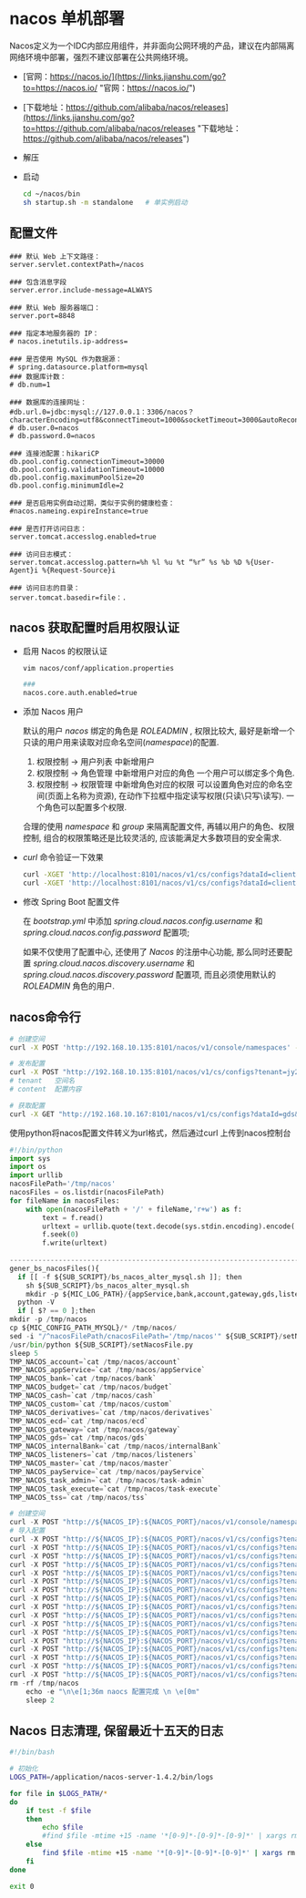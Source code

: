 # nacos 单机部署

Nacos定义为一个IDC内部应用组件，并非面向公网环境的产品，建议在内部隔离网络环境中部署，强烈不建议部署在公共网络环境。

* [官网：https://nacos.io/](https://links.jianshu.com/go?to=https://nacos.io/ "官网：https://nacos.io/")
* [下载地址：https://github.com/alibaba/nacos/releases](https://links.jianshu.com/go?to=https://github.com/alibaba/nacos/releases "下载地址：https://github.com/alibaba/nacos/releases")
* 解压
* 启动

  ```bash
  cd ~/nacos/bin
  sh startup.sh -m standalone   # 单实例启动

  ```

## 配置文件

```properties
### 默认 Web 上下文路径：
server.servlet.contextPath=/nacos

### 包含消息字段
server.error.include-message=ALWAYS

### 默认 Web 服务器端口：
server.port=8848

### 指定本地服务器的 IP：
# nacos.inetutils.ip-address=

### 是否使用 MySQL 作为数据源：
# spring.datasource.platform=mysql
### 数据库计数：
# db.num=1

### 数据库的连接网址：
#db.url.0=jdbc:mysql://127.0.0.1：3306/nacos？characterEncoding=utf8&connectTimeout=1000&socketTimeout=3000&autoReconnect=true&useUnicode=true&useSSL=false&serverTimezone=UTC
# db.user.0=nacos
# db.password.0=nacos

### 连接池配置：hikariCP
db.pool.config.connectionTimeout=30000
db.pool.config.validationTimeout=10000
db.pool.config.maximumPoolSize=20
db.pool.config.minimumIdle=2

### 是否启用实例自动过期，类似于实例的健康检查：
#nacos.nameing.expireInstance=true

### 是否打开访问日志：
server.tomcat.accesslog.enabled=true

### 访问日志模式：
server.tomcat.accesslog.pattern=%h %l %u %t “%r” %s %b %D %{User-Agent}i %{Request-Source}i

### 访问日志的目录：
server.tomcat.basedir=file：.

```

## nacos 获取配置时启用权限认证

* 启用 Nacos 的权限认证

  `vim nacos/conf/application.properties`

  ```bash
  ### 
  nacos.core.auth.enabled=true
  ```
* 添加 Nacos 用户

  默认的用户 *nacos* 绑定的角色是 *ROLE*​*ADMIN* , 权限比较大, 最好是新增一个只读的用户用来读取对应命名空间(*namespace*)的配置.

  1. 权限控制 -> 用户列表 中新增用户
  2. 权限控制 -> 角色管理 中新增用户对应的角色  一个用户可以绑定多个角色.
  3. 权限控制 -> 权限管理 中新增角色对应的权限  可以设置角色对应的命名空间(页面上名称为资源), 在动作下拉框中指定读写权限(只读\只写\读写).  一个角色可以配置多个权限.

  合理的使用 *namespace* 和 *group* 来隔离配置文件, 再辅以用户的角色、权限控制, 组合的权限策略还是比较灵活的, 应该能满足大多数项目的安全需求.
* &#x20;*curl* 命令验证一下效果

  ```bash
  curl -XGET 'http://localhost:8101/nacos/v1/cs/configs?dataId=client&group=DEFAULT_GROUP&tenant=jy2v&username=nstc&password=Ninestar123'
  curl -XGET 'http://localhost:8101/nacos/v1/cs/configs?dataId=client&group=DEFAULT_GROUP&tenant=jy2v&username=nacos&password=nacos'

  ```
* 修改 Spring Boot 配置文件

  在 *bootstrap.yml* 中添加 *spring.cloud.nacos.config.username* 和 *spring.cloud.nacos.config.password* 配置项;

  如果不仅使用了配置中心, 还使用了 *Nacos* 的注册中心功能, 那么同时还要配置 *spring.cloud.nacos.discovery.username* 和 *spring.cloud.nacos.discovery.password* 配置项, 而且必须使用默认的 *ROLE*​*ADMIN* 角色的用户.

## nacos命令行

```bash
# 创建空间
curl -X POST 'http://192.168.10.135:8101/nacos/v1/console/namespaces' -d 'customNamespaceId=jy2v&namespaceName=jy2v&namespaceDesc=jy2v'

# 发布配置
curl -X POST "http://192.168.10.135:8101/nacos/v1/cs/configs?tenant=jy2v&dataId=client&group=DEFAULT_GROUP&content=user.id=1%0Auser.name=james%0Auser.age=17&type=yaml"
# tenant   空间名
# content  配置内容

# 获取配置
curl -X GET "http://192.168.10.167:8101/nacos/v1/cs/configs?dataId=gds&group=DEFAULT_GROUP&tenant=jy2v"
```

使用python将nacos配置文件转义为url格式，然后通过curl 上传到nacos控制台

```python
#!/bin/python
import sys
import os
import urllib
nacosFilePath='/tmp/nacos'
nacosFiles = os.listdir(nacosFilePath)
for fileName in nacosFiles:
    with open(nacosFilePath + '/' + fileName,'r+w') as f:
        text = f.read()
        urltext = urllib.quote(text.decode(sys.stdin.encoding).encode('utf8'))
        f.seek(0)
        f.write(urltext)
    
-------------------------------------------------------------------------------------------------------------
gener_bs_nacosFiles(){
  if [[ -f ${SUB_SCRIPT}/bs_nacos_alter_mysql.sh ]]; then
    sh ${SUB_SCRIPT}/bs_nacos_alter_mysql.sh
    mkdir -p ${MIC_LOG_PATH}/{appService,bank,account,gateway,gds,listeners,payService,master,internal-bank,cash,derivatives,budget,ecd,custom,tss,task-admin,task-execute}
  python -V
  if [ $? == 0 ];then
mkdir -p /tmp/nacos
cp ${MIC_CONFIG_PATH_MYSQL}/* /tmp/nacos/
sed -i "/^nacosFilePath/cnacosFilePath='/tmp/nacos'" ${SUB_SCRIPT}/setNacosFile.py
/usr/bin/python ${SUB_SCRIPT}/setNacosFile.py
sleep 5
TMP_NACOS_account=`cat /tmp/nacos/account`
TMP_NACOS_appService=`cat /tmp/nacos/appService`
TMP_NACOS_bank=`cat /tmp/nacos/bank`
TMP_NACOS_budget=`cat /tmp/nacos/budget`
TMP_NACOS_cash=`cat /tmp/nacos/cash`
TMP_NACOS_custom=`cat /tmp/nacos/custom`
TMP_NACOS_derivatives=`cat /tmp/nacos/derivatives`
TMP_NACOS_ecd=`cat /tmp/nacos/ecd`
TMP_NACOS_gateway=`cat /tmp/nacos/gateway`
TMP_NACOS_gds=`cat /tmp/nacos/gds`
TMP_NACOS_internalBank=`cat /tmp/nacos/internalBank`
TMP_NACOS_listeners=`cat /tmp/nacos/listeners`
TMP_NACOS_master=`cat /tmp/nacos/master`
TMP_NACOS_payService=`cat /tmp/nacos/payService`
TMP_NACOS_task_admin=`cat /tmp/nacos/task-admin`
TMP_NACOS_task_execute=`cat /tmp/nacos/task-execute`
TMP_NACOS_tss=`cat /tmp/nacos/tss`

# 创建空间
curl -X POST "http://${NACOS_IP}:${NACOS_PORT}/nacos/v1/console/namespaces" -d "customNamespaceId=${NACOS_SPACE}&namespaceName=${NACOS_SPACE}&namespaceDesc=${NACOS_SPACE}"
# 导入配置
curl -X POST "http://${NACOS_IP}:${NACOS_PORT}/nacos/v1/cs/configs?tenant=${NACOS_SPACE}&dataId=account&group=DEFAULT_GROUP&content=${TMP_NACOS_account}"
curl -X POST "http://${NACOS_IP}:${NACOS_PORT}/nacos/v1/cs/configs?tenant=${NACOS_SPACE}&dataId=appService&group=DEFAULT_GROUP&content=${TMP_NACOS_appService}"
curl -X POST "http://${NACOS_IP}:${NACOS_PORT}/nacos/v1/cs/configs?tenant=${NACOS_SPACE}&dataId=bank&group=DEFAULT_GROUP&content=${TMP_NACOS_bank}"
curl -X POST "http://${NACOS_IP}:${NACOS_PORT}/nacos/v1/cs/configs?tenant=${NACOS_SPACE}&dataId=budget&group=DEFAULT_GROUP&content=${TMP_NACOS_budget}"
curl -X POST "http://${NACOS_IP}:${NACOS_PORT}/nacos/v1/cs/configs?tenant=${NACOS_SPACE}&dataId=cash&group=DEFAULT_GROUP&content=${TMP_NACOS_cash}"
curl -X POST "http://${NACOS_IP}:${NACOS_PORT}/nacos/v1/cs/configs?tenant=${NACOS_SPACE}&dataId=custom&group=DEFAULT_GROUP&content=${TMP_NACOS_custom}"
curl -X POST "http://${NACOS_IP}:${NACOS_PORT}/nacos/v1/cs/configs?tenant=${NACOS_SPACE}&dataId=derivatives&group=DEFAULT_GROUP&content=${TMP_NACOS_derivatives}"
curl -X POST "http://${NACOS_IP}:${NACOS_PORT}/nacos/v1/cs/configs?tenant=${NACOS_SPACE}&dataId=ecd&group=DEFAULT_GROUP&content=${TMP_NACOS_ecd}"
curl -X POST "http://${NACOS_IP}:${NACOS_PORT}/nacos/v1/cs/configs?tenant=${NACOS_SPACE}&dataId=gateway&group=DEFAULT_GROUP&content=${TMP_NACOS_gateway}"
curl -X POST "http://${NACOS_IP}:${NACOS_PORT}/nacos/v1/cs/configs?tenant=${NACOS_SPACE}&dataId=gds&group=DEFAULT_GROUP&content=${TMP_NACOS_gds}"
curl -X POST "http://${NACOS_IP}:${NACOS_PORT}/nacos/v1/cs/configs?tenant=${NACOS_SPACE}&dataId=internalBank&group=DEFAULT_GROUP&content=${TMP_NACOS_internalBank}"
curl -X POST "http://${NACOS_IP}:${NACOS_PORT}/nacos/v1/cs/configs?tenant=${NACOS_SPACE}&dataId=listeners&group=DEFAULT_GROUP&content=${TMP_NACOS_listeners}"
curl -X POST "http://${NACOS_IP}:${NACOS_PORT}/nacos/v1/cs/configs?tenant=${NACOS_SPACE}&dataId=master&group=DEFAULT_GROUP&content=${TMP_NACOS_master}"
curl -X POST "http://${NACOS_IP}:${NACOS_PORT}/nacos/v1/cs/configs?tenant=${NACOS_SPACE}&dataId=payService&group=DEFAULT_GROUP&content=${TMP_NACOS_payService}"
curl -X POST "http://${NACOS_IP}:${NACOS_PORT}/nacos/v1/cs/configs?tenant=${NACOS_SPACE}&dataId=task-admin&group=DEFAULT_GROUP&content=${TMP_NACOS_task_admin}"
curl -X POST "http://${NACOS_IP}:${NACOS_PORT}/nacos/v1/cs/configs?tenant=${NACOS_SPACE}&dataId=task-execute&group=DEFAULT_GROUP&content=${TMP_NACOS_task_execute}"
curl -X POST "http://${NACOS_IP}:${NACOS_PORT}/nacos/v1/cs/configs?tenant=${NACOS_SPACE}&dataId=tss&group=DEFAULT_GROUP&content=${TMP_NACOS_tss}"
rm -rf /tmp/nacos
    echo -e "\n\e[1;36m naocs 配置完成 \n \e[0m"
    sleep 2
```

## Nacos 日志清理, 保留最近十五天的日志

```bash
#!/bin/bash

# 初始化
LOGS_PATH=/application/nacos-server-1.4.2/bin/logs

for file in $LOGS_PATH/*
do
    if test -f $file
    then
        echo $file
        #find $file -mtime +15 -name '*[0-9]*-[0-9]*-[0-9]*' | xargs rm -f
    else
        find $file -mtime +15 -name '*[0-9]*-[0-9]*-[0-9]*' | xargs rm -f
    fi
done

exit 0
```
